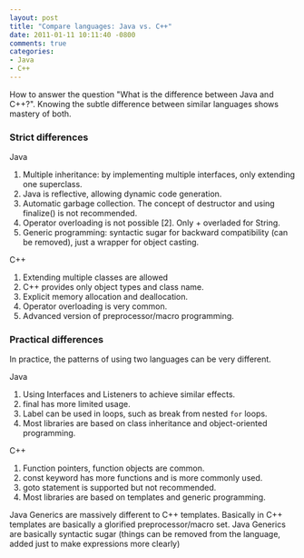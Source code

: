 ```yaml
---
layout: post
title: "Compare languages: Java vs. C++"
date: 2011-01-11 10:11:40 -0800
comments: true
categories: 
- Java
- C++
---
```


How to answer the question "What is the difference between Java and C++?".
Knowing the subtle difference between similar languages shows mastery of both.

<!--more-->

### Strict differences

Java

1. Multiple inheritance: by implementing multiple interfaces, only extending one superclass.
2. Java is reflective, allowing dynamic code generation.
3. Automatic garbage collection. The concept of destructor and using finalize() is not recommended.
4. Operator overloading is not possible [2]. Only + overladed for String.
5. Generic programming: syntactic sugar for backward compatibility (can be removed), just a wrapper for object casting.

C++

1. Extending multiple classes are allowed
2. C++ provides only object types and class name.
3. Explicit memory allocation and deallocation.
4. Operator overloading is very common.
5. Advanced version of preprocessor/macro programming.

### Practical differences

In practice, the patterns of using two languages can be very different.

Java

1. Using Interfaces and Listeners to achieve similar effects.
2. final has more limited usage.
3. Label can be used in loops, such as break from nested `for` loops.
4. Most libraries are based on class inheritance and object-oriented programming.

C++

1. Function pointers, function objects are common.
2. const keyword has more functions and is more commonly used.
3. goto statement is supported but not recommended.
4. Most libraries are based on templates and generic programming.

Java Generics are massively different to C++ templates. 
Basically in C++ templates are basically a glorified preprocessor/macro set.
Java Generics are basically syntactic sugar (things can be removed from the language, added just to make expressions more clearly)